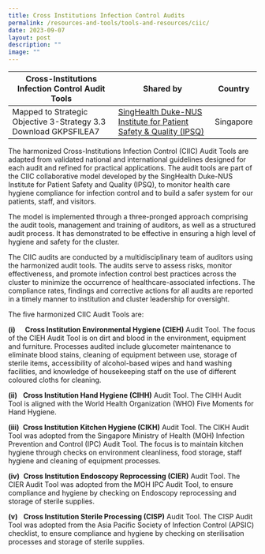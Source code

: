 ```yaml
---
title: Cross Institutions Infection Control Audits
permalink: /resources-and-tools/tools-and-resources/ciic/
date: 2023-09-07
layout: post
description: ""
image: ""
---
```

     


| Cross-Institutions Infection Control Audit Tools | Shared by | Country |
| -------- | -------- | -------- |
| Mapped to Strategic Objective 3-Strategy 3.3 Download GKPSFILEA7    | [SingHealth Duke-NUS Institute for Patient Safety & Quality (IPSQ)](https://www.singhealthdukenus.com.sg/ipsq)    | Singapore   |


The harmonized Cross-Institutions Infection Control (CIIC) Audit Tools are adapted from validated national and international guidelines designed for each audit and refined for practical applications. The audit tools are part of the CIIC collaborative model developed by the SingHealth Duke-NUS Institute for Patient Safety and Quality (IPSQ), to monitor health care hygiene compliance for infection control and to build a safer system for our patients, staff, and visitors. 

The model is implemented through a three-pronged approach comprising the audit tools, management and training of auditors, as well as a structured audit process. It has demonstrated to be effective in ensuring a high level of hygiene and safety for the cluster.

The CIIC audits are conducted by a multidisciplinary team of auditors using the harmonized audit tools. The audits serve to assess risks, monitor effectiveness, and promote infection control best practices across the cluster to minimize the occurrence of healthcare-associated infections. The compliance rates, findings and corrective actions for all audits are reported in a timely manner to institution and cluster leadership for oversight.

The five harmonized CIIC Audit Tools are:

**(i)**     **Cross Institution Environmental Hygiene (CIEH)** Audit Tool. The focus of the CIEH Audit Tool is on dirt and blood in the environment, equipment and furniture. Processes audited include glucometer maintenance to eliminate blood stains, cleaning of equipment between use, storage of sterile items, accessibility of alcohol-based wipes and hand washing facilities, and knowledge of housekeeping staff on the use of different coloured cloths for cleaning.

**(ii)**   **Cross Institution Hand Hygiene (CIHH)** Audit Tool. The CIHH Audit Tool is aligned with the World Health Organization (WHO) Five Moments for Hand Hygiene.

**(iii)**  **Cross Institution Kitchen Hygiene (CIKH)** Audit Tool. The CIKH Audit Tool was adopted from the Singapore Ministry of Health (MOH) Infection Prevention and Control (IPC) Audit Tool. The focus is to maintain kitchen hygiene through checks on environment cleanliness, food storage, staff hygiene and cleaning of equipment processes.

**(iv)**  **Cross Institution Endoscopy Reprocessing (CIER)** Audit Tool. The CIER Audit Tool was adopted from the MOH IPC Audit Tool, to ensure compliance and hygiene by checking on Endoscopy reprocessing and storage of sterile supplies.

**(v)**   **Cross Institution Sterile Processing (CISP)** Audit Tool. The CISP Audit Tool was adopted from the Asia Pacific Society of Infection Control (APSIC) checklist, to ensure compliance and hygiene by checking on sterilisation processes and storage of sterile supplies.